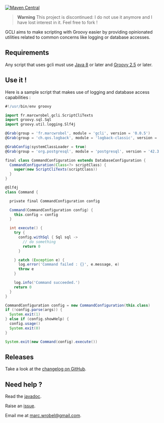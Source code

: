 [![Maven Central](https://img.shields.io/maven-central/v/fr.marcwrobel/gcli.svg?label=Maven%20Central)](https://search.maven.org/search?q=g:%22fr.marcwrobel%22%20AND%20a:%22gcli%22)

> **Warning**
> This project is discontinued: I do not use it anymore and I have lost interest in it. Feel free to fork !

GCLI aims to make scripting with Groovy easier by providing opinionated utilities related to common concerns like
logging or database accesses.

## Requirements

Any script that uses gcli must use [Java 8](http://www.oracle.com/technetwork/java/javase/downloads/index.html) or later
and [Groovy 2.5](https://groovy-lang.org/install.html) or later.

## Use it !

Here is a sample script that makes use of logging and database access capabilities :

```groovy
#!/usr/bin/env groovy

import fr.marcwrobel.gcli.ScriptCliTexts
import groovy.sql.Sql
import groovy.util.logging.Slf4j

@Grab(group = 'fr.marcwrobel', module = 'gcli', version = '0.0.5')
@Grab(group = 'ch.qos.logback', module = 'logback-classic', version = '1.2.11')

@GrabConfig(systemClassLoader = true)
@Grab(group = 'org.postgresql', module = 'postgresql', version = '42.3.3')

final class CommandConfiguration extends DatabaseConfiguration {
  CommandConfiguration(Class<?> scriptClass) {
    super(new ScriptCliTexts(scriptClass))
  }
}

@Slf4j
class Command {

  private final CommandConfiguration config

  Command(CommandConfiguration config) {
    this.config = config
  }

  int execute() {
    try {
      config.withSql { Sql sql ->
        // do something
        return 0
      }

    } catch (Exception e) {
      log.error('Command failed : {}', e.message, e)
      throw e
    }

    log.info('Command succeeded.')
    return 0
  }
}

CommandConfiguration config = new CommandConfiguration(this.class)
if (!config.parse(args)) {
  System.exit(1)
} else if (config.showHelp) {
  config.usage()
  System.exit(0)
}

System.exit(new Command(config).execute())
```

## Releases

Take a look at the [changelog on GitHub](https://github.com/marcwrobel/gcli/releases).

## Need help ?

Read the [javadoc](src/main/java/fr/marcwrobel/gcli).

Raise an [issue](https://github.com/marcwrobel/gcli/issues?sort=created&direction=desc&state=open).

Email me at [marc.wrobel@gmail.com](mailto:marc.wrobel@gmail.com).
